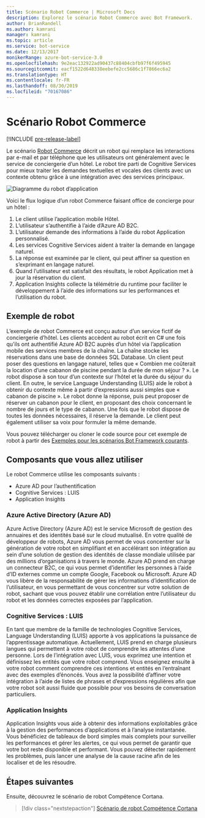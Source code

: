 ```yaml
---
title: Scénario Robot Commerce | Microsoft Docs
description: Explorez le scénario Robot Commerce avec Bot Framework.
author: BrianRandell
ms.author: kamrani
manager: kamrani
ms.topic: article
ms.service: bot-service
ms.date: 12/13/2017
monikerRange: azure-bot-service-3.0
ms.openlocfilehash: 9e2eac132922ad90437c88404cbfb97f6f495945
ms.sourcegitcommit: eacf1522d648338eebefe2cc5686c1f7866ec6a2
ms.translationtype: HT
ms.contentlocale: fr-FR
ms.lasthandoff: 08/30/2019
ms.locfileid: "70167086"
---
```

# <a name="commerce-bot-scenario"></a>Scénario Robot Commerce

[!INCLUDE [pre-release-label](includes/pre-release-label-v3.md)]

Le scénario [Robot Commerce](bot-service-scenario-commerce.md) décrit un robot qui remplace les interactions par e-mail et par téléphone que les utilisateurs ont généralement avec le service de conciergerie d’un hôtel. Le robot tire parti de Cognitive Services pour mieux traiter les demandes textuelles et vocales des clients avec un contexte obtenu grâce à une intégration avec des services principaux.

![Diagramme du robot d’application](~/media/scenarios/bot-service-scenario-commerce-bot.png)

Voici le flux logique d’un robot Commerce faisant office de concierge pour un hôtel :

1. Le client utilise l’application mobile Hôtel.
2. L’utilisateur s’authentifie à l’aide d’Azure AD B2C.
3. L’utilisateur demande des informations à l’aide du robot Application personnalisé. 
4. Les services Cognitive Services aident à traiter la demande en langage naturel.
5. La réponse est examinée par le client, qui peut affiner sa question en s’exprimant en langage naturel.
6. Quand l’utilisateur est satisfait des résultats, le robot Application met à jour la réservation du client.
7. Application Insights collecte la télémétrie du runtime pour faciliter le développement à l’aide des informations sur les performances et l’utilisation du robot.

## <a name="sample-bot"></a>Exemple de robot
L’exemple de robot Commerce est conçu autour d’un service fictif de conciergerie d’hôtel. Les clients accèdent au robot écrit en C# une fois qu’ils ont authentifié Azure AD B2C auprès d’un hôtel via l’application mobile des services membres de la chaîne. La chaîne stocke les réservations dans une base de données SQL Database. Un client peut poser des questions en langage naturel, telles que « Combien me coûterait la location d’une cabanon de piscine pendant la durée de mon séjour ? ». Le robot dispose à son tour d’un contexte sur l’hôtel et la durée du séjour du client. En outre, le service Language Understanding (LUIS) aide le robot à obtenir du contexte même à partir d’expressions aussi simples que « cabanon de piscine ». Le robot donne la réponse, puis peut proposer de réserver un cabanon pour le client, en proposant des choix concernant le nombre de jours et le type de cabanon. Une fois que le robot dispose de toutes les données nécessaires, il réserve la demande. Le client peut également utiliser sa voix pour formuler la même demande.

Vous pouvez télécharger ou cloner le code source pour cet exemple de robot à partir des [Exemples pour les scénarios Bot Framework courants](https://aka.ms/abs-scenarios).

## <a name="components-youll-use"></a>Composants que vous allez utiliser
Le robot Commerce utilise les composants suivants :
-   Azure AD pour l’authentification
-   Cognitive Services : LUIS
-   Application Insights

### <a name="azure-active-directory-azure-ad"></a>Azure Active Directory (Azure AD)
Azure Active Directory (Azure AD) est le service Microsoft de gestion des annuaires et des identités basé sur le cloud mutualisé. En votre qualité de développeur de robots, Azure AD vous permet de vous concentrer sur la génération de votre robot en simplifiant et en accélérant son intégration au sein d’une solution de gestion des identités de classe mondiale utilisée par des millions d’organisations à travers le monde. Azure AD prend en charge un connecteur B2C, ce qui vous permet d’identifier les personnes à l’aide d’ID externes comme un compte Google, Facebook ou Microsoft. Azure AD vous libère de la responsabilité de gérer les informations d’identification de l’utilisateur, en vous permettant de vous concentrer sur votre solution de robot, sachant que vous pouvez établir une corrélation entre l’utilisateur du robot et les données correctes exposées par l’application.

### <a name="cognitive-services-luis"></a>Cognitive Services : LUIS
En tant que membre de la famille de technologies Cognitive Services, Language Understanding (LUIS) apporte à vos applications la puissance de l’apprentissage automatique. Actuellement, LUIS prend en charge plusieurs langues qui permettent à votre robot de comprendre les attentes d’une personne. Lors de l’intégration avec LUIS, vous exprimez une intention et définissez les entités que votre robot comprend. Vous enseignez ensuite à votre robot comment comprendre ces intentions et entités en l’entraînant avec des exemples d’énoncés. Vous avez la possibilité d’affiner votre intégration à l’aide de listes de phrases et d’expressions régulières afin que votre robot soit aussi fluide que possible pour vos besoins de conversation particuliers.

### <a name="application-insights"></a>Application Insights
Application Insights vous aide à obtenir des informations exploitables grâce à la gestion des performances d’applications et à l’analyse instantanée. Vous bénéficiez de tableaux de bord simples mais complets pour surveiller les performances et gérer les alertes, ce qui vous permet de garantir que votre bot reste disponible et performant. Vous pouvez détecter rapidement les problèmes, puis lancer une analyse de la cause racine afin de les localiser et de les résoudre.

## <a name="next-steps"></a>Étapes suivantes
Ensuite, découvrez le scénario de robot Compétence Cortana.

> [!div class="nextstepaction"]
> [Scénario de robot Compétence Cortana](bot-service-scenario-cortana-skill.md)
